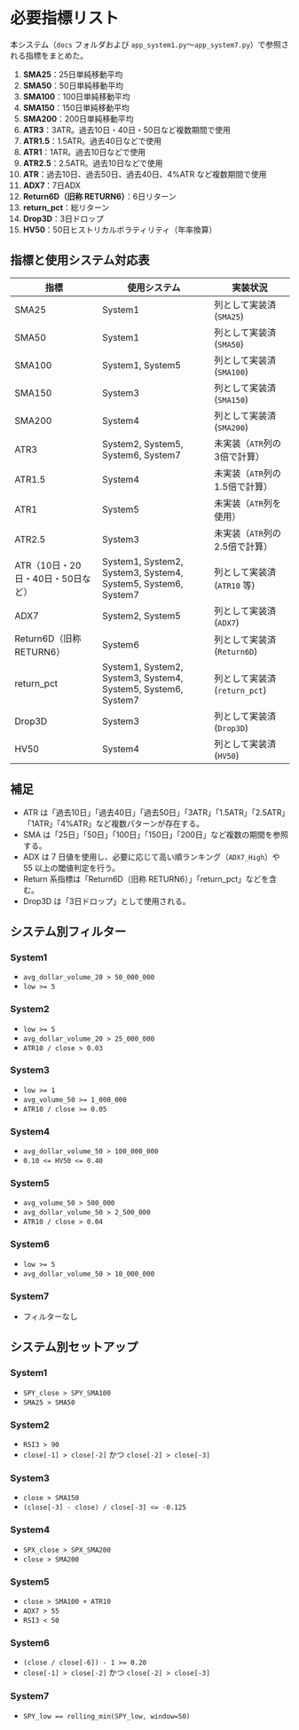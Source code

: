 # 必要指標リスト

本システム（`docs` フォルダおよび `app_system1.py`〜`app_system7.py`）で参照される指標をまとめた。

1. **SMA25**：25日単純移動平均
2. **SMA50**：50日単純移動平均
3. **SMA100**：100日単純移動平均
4. **SMA150**：150日単純移動平均
5. **SMA200**：200日単純移動平均
6. **ATR3**：3ATR。過去10日・40日・50日など複数期間で使用
7. **ATR1.5**：1.5ATR。過去40日などで使用
8. **ATR1**：1ATR。過去10日などで使用
9. **ATR2.5**：2.5ATR。過去10日などで使用
10. **ATR**：過去10日、過去50日、過去40日、4%ATR など複数期間で使用
11. **ADX7**：7日ADX
12. **Return6D（旧称 RETURN6）**：6日リターン
13. **return_pct**：総リターン
14. **Drop3D**：3日ドロップ
15. **HV50**：50日ヒストリカルボラティリティ（年率換算）

## 指標と使用システム対応表

| 指標 | 使用システム | 実装状況 |
| --- | --- | --- |
| SMA25 | System1 | 列として実装済 (`SMA25`) |
| SMA50 | System1 | 列として実装済 (`SMA50`) |
| SMA100 | System1, System5 | 列として実装済 (`SMA100`) |
| SMA150 | System3 | 列として実装済 (`SMA150`) |
| SMA200 | System4 | 列として実装済 (`SMA200`) |
| ATR3 | System2, System5, System6, System7 | 未実装（`ATR`列の3倍で計算） |
| ATR1.5 | System4 | 未実装（`ATR`列の1.5倍で計算） |
| ATR1 | System5 | 未実装（`ATR`列を使用） |
| ATR2.5 | System3 | 未実装（`ATR`列の2.5倍で計算） |
| ATR（10日・20日・40日・50日など） | System1, System2, System3, System4, System5, System6, System7 | 列として実装済 (`ATR10` 等) |
| ADX7 | System2, System5 | 列として実装済 (`ADX7`) |
| Return6D（旧称 RETURN6） | System6 | 列として実装済 (`Return6D`) |
| return_pct | System1, System2, System3, System4, System5, System6, System7 | 列として実装済 (`return_pct`) |
| Drop3D | System3 | 列として実装済 (`Drop3D`) |
| HV50 | System4 | 列として実装済 (`HV50`) |

## 補足

- ATR は「過去10日」「過去40日」「過去50日」「3ATR」「1.5ATR」「2.5ATR」「1ATR」「4%ATR」など複数パターンが存在する。
- SMA は「25日」「50日」「100日」「150日」「200日」など複数の期間を参照する。
- ADX は 7 日値を使用し、必要に応じて高い順ランキング（`ADX7_High`）や 55 以上の閾値判定を行う。
- Return 系指標は「Return6D（旧称 RETURN6）」「return_pct」などを含む。
- Drop3D は「3日ドロップ」として使用される。

## システム別フィルター

### System1
- `avg_dollar_volume_20 > 50_000_000`
- `low >= 5`

### System2
- `low >= 5`
- `avg_dollar_volume_20 > 25_000_000`
- `ATR10 / close > 0.03`

### System3
- `low >= 1`
- `avg_volume_50 >= 1_000_000`
- `ATR10 / close >= 0.05`

### System4
- `avg_dollar_volume_50 > 100_000_000`
- `0.10 <= HV50 <= 0.40`

### System5
- `avg_volume_50 > 500_000`
- `avg_dollar_volume_50 > 2_500_000`
- `ATR10 / close > 0.04`

### System6
- `low >= 5`
- `avg_dollar_volume_50 > 10_000_000`

### System7
- フィルターなし

## システム別セットアップ

### System1
- `SPY_close > SPY_SMA100`
- `SMA25 > SMA50`

### System2
- `RSI3 > 90`
- `close[-1] > close[-2]` かつ `close[-2] > close[-3]`

### System3
- `close > SMA150`
- `(close[-3] - close) / close[-3] <= -0.125`

### System4
- `SPX_close > SPX_SMA200`
- `close > SMA200`

### System5
- `close > SMA100 + ATR10`
- `ADX7 > 55`
- `RSI3 < 50`

### System6
- `(close / close[-6]) - 1 >= 0.20`
- `close[-1] > close[-2]` かつ `close[-2] > close[-3]`

### System7
- `SPY_low == rolling_min(SPY_low, window=50)`
